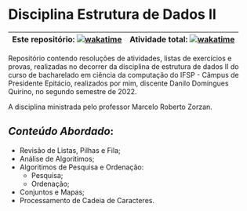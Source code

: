 # Disciplina Estrutura de Dados II

| **Este repositório:** [![wakatime](https://wakatime.com/badge/user/7acf6789-aea1-423f-9bd3-04bae9188074/project/e1d29c2c-501c-416e-88a5-d01c42a86faa.svg?style=for-the-badge)](https://wakatime.com/badge/user/7acf6789-aea1-423f-9bd3-04bae9188074/project/e1d29c2c-501c-416e-88a5-d01c42a86faa) | **Atividade total:** [![wakatime](https://wakatime.com/badge/user/7acf6789-aea1-423f-9bd3-04bae9188074.svg?style=for-the-badge)](https://wakatime.com/@7acf6789-aea1-423f-9bd3-04bae9188074) |
| :----------------------------------------------------------: | :----------------------------------------------------------: |

Repositório contendo resoluções de atividades, listas de exercícios e provas, realizadas no decorrer da disciplina de estrutura de dados II do curso de bacharelado em ciência da computação do IFSP - Câmpus de Presidente Epitácio, realizados por mim, discente Danilo Domingues Quirino, no segundo semestre de 2022.

A disciplina ministrada pelo professor Marcelo Roberto Zorzan.

## _Conteúdo Abordado_:

- Revisão de Listas, Pilhas e Fila;
- Análise de Algoritimos;
- Algoritimos de Pesquisa e Ordenação:
  - Pesquisa;
  - Ordenação;
- Conjuntos e Mapas;
- Processamento de Cadeia de Caracteres.
